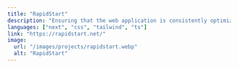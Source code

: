 ```yaml
---
title: "RapidStart"
description: "Ensuring that the web application is consistently optimized for speed, performance, and scalability across different devices and browsers, contributing to a smooth and reliable user experience."
languages: ["next", "css", "tailwind", "ts"]
link: "https://rapidstart.net/"
image:
  url: "/images/projects/rapidstart.webp"
  alt: "RapidStart"
---
```

